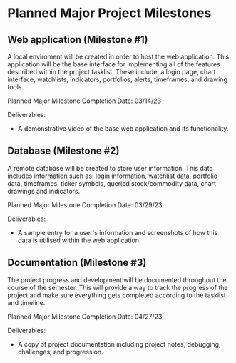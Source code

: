 # Planned Major Project Milestones

## Web application (Milestone #1)

A local enviroment will be created in order to host the web application. This application will be the base interface for implementing all of the features described within the project tasklist. These include: a login page, chart interface, watchlists, indicators, portfolios, alerts, timeframes, and drawing tools. 

Planned Major Milestone Completion Date: 03/14/23

Deliverables:
- A demonstrative video of the base web application and its functionality. 

## Database (Milestone #2)

A remote database will be created to store user information. This data includes information such as: login information, watchlist data, portfolio data, timeframes, ticker symbols, queried stock/commodity data, chart drawings and indicators.

Planned Major Milestone Completion Date: 03/29/23

Deliverables:
- A sample entry for a user's information and screenshots of how this data is utilised within the web application.

## Documentation (Milestone #3)

The project progress and development will be documented throughout the course of the semester. This will provide a way to track the progress of the project and make sure everything gets completed according to the tasklist and timeline.

Planned Major Milestone Completion Date: 04/27/23

Deliverables:
- A copy of project documentation including project notes, debugging, challenges, and progression.

